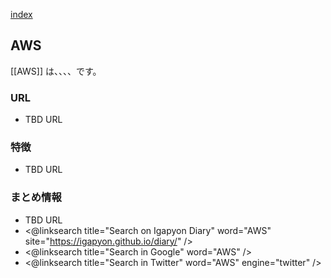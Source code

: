 [index](https://igapyon.github.io/diary/keyword/index.html)

## AWS

[[AWS]] は、、、、です。

### URL

* TBD URL

### 特徴

* TBD URL

### まとめ情報

* TBD URL
* <@linksearch title="Search on Igapyon Diary" word="AWS" site="https://igapyon.github.io/diary/" />
* <@linksearch title="Search in Google" word="AWS" />
* <@linksearch title="Search in Twitter" word="AWS" engine="twitter" />

